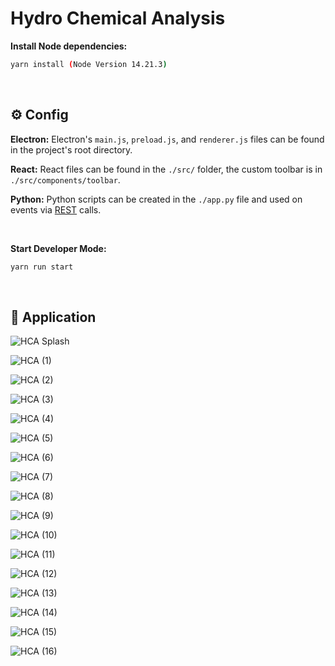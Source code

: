 # Hydro Chemical Analysis

**Install Node dependencies:**

```bash
yarn install (Node Version 14.21.3)
```

<br>

## ⚙️ Config

**Electron:** Electron's `main.js`, `preload.js`, and `renderer.js` files can be found in the project's root directory.

**React:** React files can be found in the `./src/` folder, the custom toolbar is in `./src/components/toolbar`.

**Python:** Python scripts can be created in the `./app.py` file and used on events via [REST](https://developer.mozilla.org/en-US/docs/Glossary/REST) calls.

<br>

**Start Developer Mode:**

```bash
yarn run start
```

<br>

## 📄 Application

![HCA Splash](https://github.com/pmohanaprasad/Hydro-Chemical-Analysis/assets/108264884/ef5520b6-c559-4140-98d6-82a4172fc1ef)

![HCA (1)](https://github.com/pmohanaprasad/Hydro-Chemical-Analysis/assets/108264884/77d1c765-cfe0-44f0-b40a-27c75ba6392e)

![HCA (2)](https://github.com/pmohanaprasad/Hydro-Chemical-Analysis/assets/108264884/266460bc-fc1d-497f-9ca9-151aeba42353)

![HCA (3)](https://github.com/pmohanaprasad/Hydro-Chemical-Analysis/assets/108264884/cdf0871d-c817-4cee-9aaf-7c047e16cba7)

![HCA (4)](https://github.com/pmohanaprasad/Hydro-Chemical-Analysis/assets/108264884/ba428c14-efb2-48c6-8617-6ff09cada72e)

![HCA (5)](https://github.com/pmohanaprasad/Hydro-Chemical-Analysis/assets/108264884/32e26d04-5b0c-4a50-a4b6-1495a689cc64)

![HCA (6)](https://github.com/pmohanaprasad/Hydro-Chemical-Analysis/assets/108264884/d0d49097-f785-4438-9eca-20acfe38b8a6)

![HCA (7)](https://github.com/pmohanaprasad/Hydro-Chemical-Analysis/assets/108264884/13afbe9c-5050-4ccc-b351-70866309e233)

![HCA (8)](https://github.com/pmohanaprasad/Hydro-Chemical-Analysis/assets/108264884/9d878cca-ae5a-4a0f-8f88-c25deffa3bff)

![HCA (9)](https://github.com/pmohanaprasad/Hydro-Chemical-Analysis/assets/108264884/a768de66-c0e1-4325-b40a-897d57cc41c3)

![HCA (10)](https://github.com/pmohanaprasad/Hydro-Chemical-Analysis/assets/108264884/eeab00fb-ef6f-4471-8405-adc916461158)

![HCA (11)](https://github.com/pmohanaprasad/Hydro-Chemical-Analysis/assets/108264884/79bef2f1-e047-490e-90b6-637112d6459c)

![HCA (12)](https://github.com/pmohanaprasad/Hydro-Chemical-Analysis/assets/108264884/a567937e-6e89-45aa-9fe2-91c92a3addca)

![HCA (13)](https://github.com/pmohanaprasad/Hydro-Chemical-Analysis/assets/108264884/8ccdafe1-5d95-4e60-a999-a85ff079c115)

![HCA (14)](https://github.com/pmohanaprasad/Hydro-Chemical-Analysis/assets/108264884/408dfea2-a41b-41e0-af57-ff29469292c6)

![HCA (15)](https://github.com/pmohanaprasad/Hydro-Chemical-Analysis/assets/108264884/8420a6ba-ef62-4f62-a8b9-586c5839a21d)

![HCA (16)](https://github.com/pmohanaprasad/Hydro-Chemical-Analysis/assets/108264884/37ffd57d-268a-4088-bb25-456e9313fa51)
